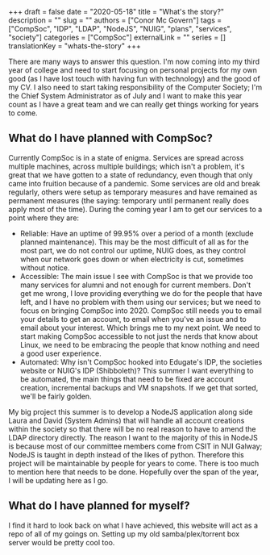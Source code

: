 +++ 
draft = false
date = "2020-05-18"
title = "What's the story?"
description = ""
slug = ""
authors = ["Conor Mc Govern"]
tags = ["CompSoc", "IDP", "LDAP", "NodeJS", "NUIG", "plans", "services", "society"]
categories = ["CompSoc"]
externalLink = ""
series = []
translationKey = "whats-the-story"
+++

There are many ways to answer this question. I'm now coming into my third year of college and need to start focusing on personal projects for my own good (as I have lost touch with having fun with technology) and the good of my CV. I also need to start taking responsibility of the Computer Society; I'm the Chief System Administrator as of July and I want to make this year count as I have a great team and we can really get things working for years to come. 

## What do I have planned with CompSoc? 
Currently CompSoc is in a state of enigma. Services are spread across multiple machines, across multiple buildings; which isn't a problem, it's great that we have gotten to a state of redundancy, even though that only came into fruition because of a pandemic. Some services are old and break regularly, others were setup as temporary measures and have remained as permanent measures (the saying: temporary until permanent really does apply most of the time). During the coming year I am to get our services to a point where they are: 
* Reliable: Have an uptime of 99.95% over a period of a month (exclude planned maintenance). This may be the most difficult of all as for the most part, we do not control our uptime, NUIG does, as they control when our network goes down or when electricity is cut, sometimes without notice. 
* Accessible: The main issue I see with CompSoc is that we provide too many services for alumni and not enough for current members. Don't get me wrong, I love providing everything we do for the people that have left, and I have no problem with them using our services; but we need to focus on bringing CompSoc into 2020. CompSoc still needs you to email your details to get an account, to email when you've an issue and to email about your interest. Which brings me to my next point. We need to start making CompSoc accessible to not just the nerds that know about Linux, we need to be embracing the people that know nothing and need a good user experience. 
* Automated: Why isn't CompSoc hooked into Edugate's IDP, the societies website or NUIG's IDP (Shibboleth)? This summer I want everything to be automated, the main things that need to be fixed are account creation, incremental backups and VM snapshots. If we get that sorted, we'll be fairly golden.

My big project this summer is to develop a NodeJS application along side Laura and David (System Admins) that will handle all account creations within the society so that there will be no real reason to have to amend the LDAP directory directly. The reason I want to the majority of this in NodeJS is because most of our committee members come from CSIT in NUI Galway; NodeJS is taught in depth instead of the likes of python. Therefore this project will be maintainable by people for years to come. There is too much to mention here that needs to be done. Hopefully over the span of the year, I will be updating here as I go.

## What do I have planned for myself? 
I find it hard to look back on what I have achieved, this website will act as a repo of all of my goings on. Setting up my old samba/plex/torrent box server would be pretty cool too.